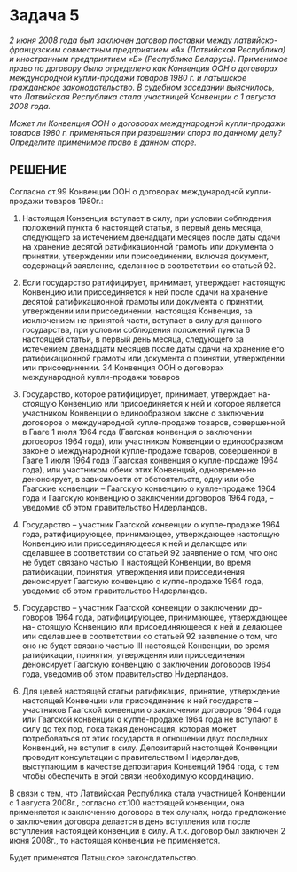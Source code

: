 # Задача 5

_2 июня 2008 года был заключен договор поставки между латвийско-французским совместным предприятием «А» (Латвийская Республика) и иностранным предприятием «Б» (Республика Беларусь). Применимое право по договору было определено как Конвенция ООН о договорах международной купли-продажи товаров 1980 г. и латышское гражданское законодательство. В судебном заседании выяснилось, что Латвийская Республика стала участницей Конвенции с 1 августа 2008 года._

_Может ли Конвенция ООН о договорах международной купли-продажи товаров 1980 г. применяться при разрешении спора по данному делу? Определите применимое право в данном споре._

## РЕШЕНИЕ

Согласно ст.99 Конвенции ООН о договорах международной купли-продажи товаров 1980г.:

1. Настоящая Конвенция вступает в силу, при условии соблюдения положений пункта 6 настоящей статьи, в первый день месяца, следующего за истечением двенадцати месяцев после даты сдачи на хранение десятой ратификационной грамоты или документа о принятии, утверждении или присоединении, включая документ, содержащий заявление, сделанное в соответствии со статьей 92.

2. Если государство ратифицирует, принимает, утверждает настоящую Конвенцию или присоединяется к ней после сдачи на хранение десятой ратификационной грамоты или документа о принятии, утверждении или присоединении, настоящая Конвенция, за исключением не принятой части, вступает в силу для данного государства, при условии соблюдения положений пункта 6 настоящей статьи, в первый день месяца, следующего за истечением двенадцати месяцев после даты сдачи на хранение его ратификационной грамоты или документа о принятии, утверждении или присоединении. 34 Конвенция ООН о договорах международной купли-продажи товаров

3. Государство, которое ратифицирует, принимает, утверждает на- стоящую Конвенцию или присоединяется к ней и которое является участником Конвенции о единообразном законе о заключении договоров о международной купле-продаже товаров, совершенной в Гааге 1 июля 1964 года (Гаагская конвенция о заключении договоров 1964 года), или участником Конвенции о единообразном законе о международной купле-продаже товаров, совершенной в Гааге 1 июля 1964 года (Гаагская конвенция о купле-продаже 1964 года), или участником обеих этих Конвенций, одновременно денонсирует, в зависимости от обстоятельств, одну или обе Гаагские конвенции – Гаагскую конвенцию о купле-продаже 1964 года и Гаагскую конвенцию о заключении договоров 1964 года, – уведомив об этом правительство Нидерландов.

4. Государство – участник Гаагской конвенции о купле-продаже 1964 года, ратифицирующее, принимающее, утверждающее настоящую Конвенцию или присоединяющееся к ней и делающее или сделавшее в соответствии со статьей 92 заявление о том, что оно не будет связано частью II настоящей Конвенции, во время ратификации, принятия, утверждения или присоединения денонсирует Гаагскую конвенцию о купле-продаже 1964 года, уведомив об этом правительство Нидерландов.

5. Государство – участник Гаагской конвенции о заключении до- говоров 1964 года, ратифицирующее, принимающее, утверждающее на- стоящую Конвенцию или присоединяющееся к ней и делающее или сделавшее в соответствии со статьей 92 заявление о том, что оно не будет связано частью III настоящей Конвенции, во время ратификации, принятия, утверждения или присоединения денонсирует Гаагскую конвенцию о заключении договоров 1964 года, уведомив об этом правительство Нидерландов.

6. Для целей настоящей статьи ратификация, принятие, утверждение настоящей Конвенции или присоединение к ней государств – участников Гаагской конвенции о заключении договоров 1964 года или Гаагской конвенции о купле-продаже 1964 года не вступают в силу до тех пор, пока такая денонсация, которая может потребоваться от этих государств в отношении двух последних Конвенций, не вступит в силу. Депозитарий настоящей Конвенции проводит консультации с правительством Нидерландов, выступающим в качестве депозитария Конвенций 1964 года, с тем чтобы обеспечить в этой связи необходимую координацию.

В связи с тем, что Латвийская Республика стала участницей Конвенции с 1 августа 2008г., согласно ст.100 настоящей конвенции, она применяется к заключению договора в тех случаях, когда предложение о заключении договора делается в день вступления или после вступления настоящей конвенции в силу. А т.к. договор был заключен 2 июня 2008г., то настоящая конвенции не применяется.

Будет применятся Латышское законодательство.
